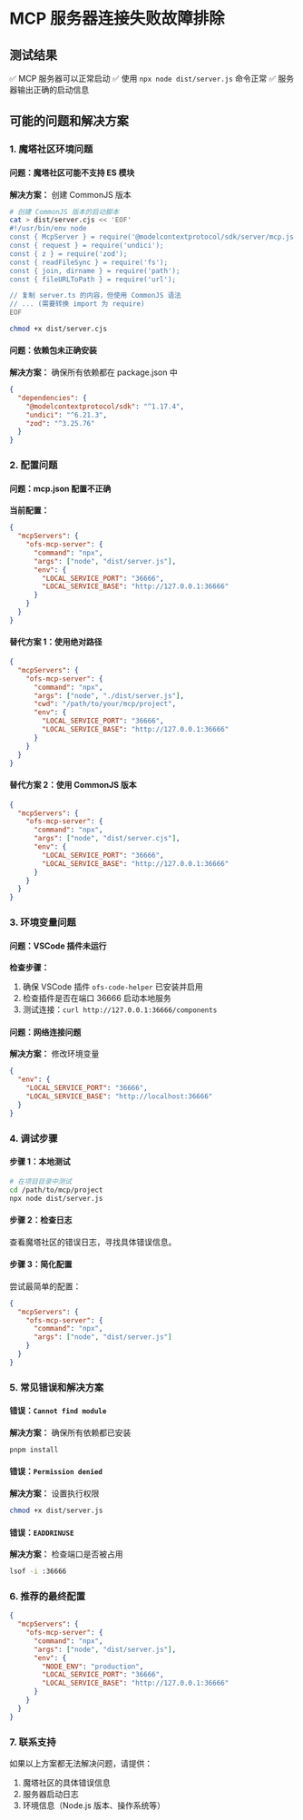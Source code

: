 # MCP 服务器连接失败故障排除

## 测试结果
✅ MCP 服务器可以正常启动
✅ 使用 `npx node dist/server.js` 命令正常
✅ 服务器输出正确的启动信息

## 可能的问题和解决方案

### 1. 魔塔社区环境问题

#### 问题：魔塔社区可能不支持 ES 模块
**解决方案：** 创建 CommonJS 版本

```bash
# 创建 CommonJS 版本的启动脚本
cat > dist/server.cjs << 'EOF'
#!/usr/bin/env node
const { McpServer } = require('@modelcontextprotocol/sdk/server/mcp.js');
const { request } = require('undici');
const { z } = require('zod');
const { readFileSync } = require('fs');
const { join, dirname } = require('path');
const { fileURLToPath } = require('url');

// 复制 server.ts 的内容，但使用 CommonJS 语法
// ... (需要转换 import 为 require)
EOF

chmod +x dist/server.cjs
```

#### 问题：依赖包未正确安装
**解决方案：** 确保所有依赖都在 package.json 中

```json
{
  "dependencies": {
    "@modelcontextprotocol/sdk": "^1.17.4",
    "undici": "^6.21.3",
    "zod": "^3.25.76"
  }
}
```

### 2. 配置问题

#### 问题：mcp.json 配置不正确
**当前配置：**
```json
{
  "mcpServers": {
    "ofs-mcp-server": {
      "command": "npx",
      "args": ["node", "dist/server.js"],
      "env": {
        "LOCAL_SERVICE_PORT": "36666",
        "LOCAL_SERVICE_BASE": "http://127.0.0.1:36666"
      }
    }
  }
}
```

#### 替代方案 1：使用绝对路径
```json
{
  "mcpServers": {
    "ofs-mcp-server": {
      "command": "npx",
      "args": ["node", "./dist/server.js"],
      "cwd": "/path/to/your/mcp/project",
      "env": {
        "LOCAL_SERVICE_PORT": "36666",
        "LOCAL_SERVICE_BASE": "http://127.0.0.1:36666"
      }
    }
  }
}
```

#### 替代方案 2：使用 CommonJS 版本
```json
{
  "mcpServers": {
    "ofs-mcp-server": {
      "command": "npx",
      "args": ["node", "dist/server.cjs"],
      "env": {
        "LOCAL_SERVICE_PORT": "36666",
        "LOCAL_SERVICE_BASE": "http://127.0.0.1:36666"
      }
    }
  }
}
```

### 3. 环境变量问题

#### 问题：VSCode 插件未运行
**检查步骤：**
1. 确保 VSCode 插件 `ofs-code-helper` 已安装并启用
2. 检查插件是否在端口 36666 启动本地服务
3. 测试连接：`curl http://127.0.0.1:36666/components`

#### 问题：网络连接问题
**解决方案：** 修改环境变量
```json
{
  "env": {
    "LOCAL_SERVICE_PORT": "36666",
    "LOCAL_SERVICE_BASE": "http://localhost:36666"
  }
}
```

### 4. 调试步骤

#### 步骤 1：本地测试
```bash
# 在项目目录中测试
cd /path/to/mcp/project
npx node dist/server.js
```

#### 步骤 2：检查日志
查看魔塔社区的错误日志，寻找具体错误信息。

#### 步骤 3：简化配置
尝试最简单的配置：
```json
{
  "mcpServers": {
    "ofs-mcp-server": {
      "command": "npx",
      "args": ["node", "dist/server.js"]
    }
  }
}
```

### 5. 常见错误和解决方案

#### 错误：`Cannot find module`
**解决方案：** 确保所有依赖都已安装
```bash
pnpm install
```

#### 错误：`Permission denied`
**解决方案：** 设置执行权限
```bash
chmod +x dist/server.js
```

#### 错误：`EADDRINUSE`
**解决方案：** 检查端口是否被占用
```bash
lsof -i :36666
```

### 6. 推荐的最终配置

```json
{
  "mcpServers": {
    "ofs-mcp-server": {
      "command": "npx",
      "args": ["node", "dist/server.js"],
      "env": {
        "NODE_ENV": "production",
        "LOCAL_SERVICE_PORT": "36666",
        "LOCAL_SERVICE_BASE": "http://127.0.0.1:36666"
      }
    }
  }
}
```

### 7. 联系支持

如果以上方案都无法解决问题，请提供：
1. 魔塔社区的具体错误信息
2. 服务器启动日志
3. 环境信息（Node.js 版本、操作系统等）
